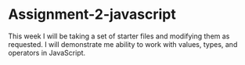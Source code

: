 # Assignment-2-javascript
This week I will be taking a set of starter files and modifying them as requested. I will demonstrate me ability to work with values, types, and operators in JavaScript.
